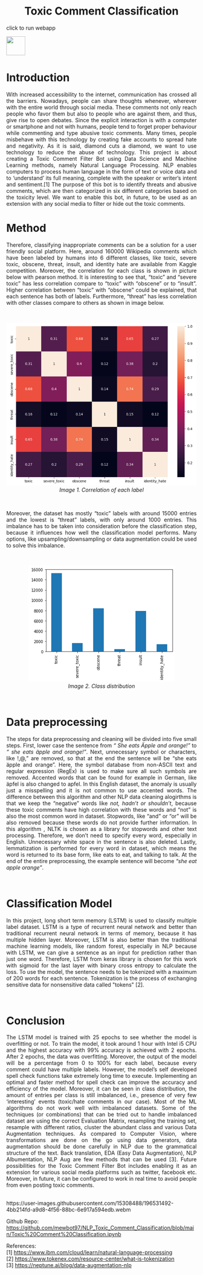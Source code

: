 
<h1><center>Toxic Comment Classification</center></h1>

click to run webapp


[<img src="https://avatars.githubusercontent.com/u/45109972?s=200&v=4" width="50" height="50">](https://mewbot97-nlp-toxic-comment-classification-webapp-rsxwz6.streamlitapp.com)



# Introduction
<p style='text-align: justify;'> With increased accessibility to the internet, communication has crossed all the barriers. Nowadays, people can share thoughts whenever, wherever with the entire world through social media. These comments not only reach people who favor them but also to people who are against them, and thus, give rise to open debates. Since the explicit interaction is with a computer or smartphone and not with humans, people tend to forget proper behaviour while commenting and type abusive toxic comments. Many times, people misbehave with this technology by creating fake accounts to spread hate and negativity.
As it is said, diamond cuts a diamond, we want to use technology to reduce the abuse of technology. This project is about creating a Toxic Comment Filter Bot using Data Science and Machine Learning methods, namely Natural Language Processing. NLP enables computers to process human language in the form of text or voice data and to ‘understand’ its full meaning, complete with the speaker or writer’s intent and sentiment.[1] The purpose of this bot is to identify threats and abusive comments, which are then categorized in six different categories based on the toxicity level. We want to enable this bot, in future, to be used as an extension with any social media to filter or hide out the toxic comments.</p>

# Method
<p style='text-align: justify;'>Therefore, classifying inappropriate comments can be a solution for a user friendly social platform. Here, around 160000 Wikipedia comments which have been labeled by humans into 6 different classes, like toxic, severe toxic, obscene, threat, insult, and identity hate are available from Kaggle competition.  Moreover, the correlation for each class is shown in picture below with pearson method. It is interesting to see that, “toxic” and “severe toxic” has less correlation compare to “toxic” with “obscene” or to “insult”. Higher correlation between “toxic” with “obscene” could be explained, that each sentence has both of labels. Furthermore, “threat” has less correlation with other classes compare to others as shown in image below.</p>
<br />
<p align="center">
    <img src="images\matrix.PNG">
    <br>
    <em>Image 1. Correlation of each label</em>
</p>
<br />
<p style='text-align: justify;'>Moreover, the dataset has mostly “toxic” labels with around 15000 entries and the lowest is “threat” labels, with only around 1000 entries. This imbalance has to be taken into consideration before the classification step, because it influences how well the classification model performs. Many options, like upsampling/downsampling or data augmentation could be used to solve this imbalance.</p>
<br />
<p align="center">
    <img src="images\class_dis.png">
    <br>
    <em>Image 2. Class distribution</em>
</p>
<br />

# Data preprocessing
<p style='text-align: justify;'>The steps for data preprocessing and cleaning will be divided into five small steps. First, lower case the sentence from <em>“ She eats Äpple and orange!”</em> to <em>“ she eats äpple and orange!”</em>. Next, unnecessary symbol or characters, like !,@,” are removed, so that at the end the sentence will be “she eats äpple and orange”. Here, the symbol database from non-ASCII text and regular expression (RegEx) is used to make sure all such symbols are removed. Accented words that can be found for example in German, like äpfel  is also changed to apfel. In this English dataset, the anomaly is usually just a misspelling and it is not common to use accented words. The difference between this algorithm and other NLP data cleaning alogirthms is that we keep the “negative” words like <em>not, hadn’t or shouldn’t</em>, because these toxic comments have high correlation with these words and  “not” is  also the most common word in dataset. Stopwords, like “and” or “or” will be also removed because these words do not provide further information. In this algorithm , NLTK is chosen as a library for stopwords and other text processing. Therefore, we don’t need to specify every word, especially in English. Unnecessary white space in the sentence is also deleted. Lastly, lemmatization is performed for every word in dataset, which means the word is returned to its base form, like eats to eat, and talking to talk. At the end of the entire preprocessing, the example sentence will become <em>“she eat apple orange”</em>.</p>
<br />

# Classification Model
<p style='text-align: justify;'>In this project, long short term memory (LSTM) is used to classify multiple label dataset. LSTM  is a type of recurrent neural network and better than traditional recurrent neural network in terms of memory, because it has multiple hidden layer. Moreover, LSTM is also better than the traditional machine learning models, like random forest, especially in NLP because with LSTM, we can give a sentence as an input for prediction rather than just one word. Therefore, LSTM from keras library is chosen for this work with sigmoid for the last layer with binary cross entropy to calculate the loss. To use the model, the sentence needs to be tokenized with a maximum of 200 words for each sentence. Tokenization is the process of exchanging sensitive data for nonsensitive data called "tokens" [2].</p>
<br />

# Conclusion
<p style='text-align: justify;'>The LSTM model is trained with 25 epochs to see whether the model is overfitting or not. To train the model, it took around 1 hour with Intel i5 CPU and the highest accuracy with 99% accuracy is achieved with 2 epochs. After 2 epochs, the data was overfitting. Moreover, the output of the model will be a percentage from 0 to 100% for each label, because every comment could have multiple labels. However, the model’s self developed spell check functions take extremely long time to execute. Implementing an optimal and faster method for spell check can improve the accuracy and efficiency of the model.
Moreover, it can be seen in class distribution, the amount of entries per class is still imbalanced, i.e., presence of very few ‘interesting’ events (toxic/hate comments in our case). Most of the ML algorithms do not work well with imbalanced datasets. Some of the techniques (or combinations) that can be tried out to handle imbalanced dataset are using the correct Evaluation Matrix, resampling the training set, resample with different ratios, cluster the abundant class and various Data Augmentation techniques.
As compared to Computer Vision, where transformations are done on the go using data generators, data augmentation should be done carefully in  NLP due to the grammatical structure of the text. Back translation, EDA (Easy Data Augmentation), NLP Albumentation, NLP Aug are few methods that can be used [3]. Future possibilities for the Toxic Comment Filter Bot includes enabling it as an extension for various social media platforms such as twitter, facebook etc. Moreover, in future, it  can be configured to work in real time to avoid people from even posting toxic comments.</p>
<br />
https://user-images.githubusercontent.com/15308488/196531492-4bb214fd-a9d8-4f56-88bc-6e917a594edb.webm


Github Repo:<br />
https://github.com/mewbot97/NLP_Toxic_Comment_Classification/blob/main/Toxic%20Comment%20Classification.ipynb<br />


References:<br />
[1] https://www.ibm.com/cloud/learn/natural-language-processing<br />
[2] https://www.tokenex.com/resource-center/what-is-tokenization<br />
[3] https://neptune.ai/blog/data-augmentation-nlp<br />



